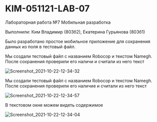 # KIM-051121-LAB-07

Лабораторная работа №7 Мобильная разработка

Выполнили: Ким Владимир (803б2), Екатерина Гурьянова (803б1)

Было разработано простое мобильное приложение для сохранения
данных из поля в тестовый файл.

Мы создали тестовый файл с названием Robocop и текстом Namegh.
После сохранения проверили его наличи и считали из него текст

![Screenshot_2021-10-22-12-34-32](https://user-images.githubusercontent.com/58898737/140488143-260f463d-8925-4aef-9f25-1081c51ed828.png)

Мы создали тестовый файл с названием Robocop и текстом Namegh.
После сохранения проверили его наличие и считали из него текст

![Screenshot_2021-10-22-12-34-57](https://user-images.githubusercontent.com/58898737/140488187-05df338f-f354-499c-ae79-0e3c72e0ce86.png)

В текстовом окне можем видеть содержимое

![Screenshot_2021-10-22-12-34-04](https://user-images.githubusercontent.com/58898737/140488167-69959f6a-90a2-41cd-a07d-3f9f6956d5c3.png)

